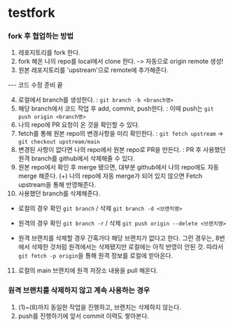 # testfork

### fork 후 협업하는 방법

1. 레포지토리를 fork 한다.
2. fork 해온 나의 repo를 local에서 clone 한다. -> 자동으로 origin remote 생성!
3. 원본 레포지토리를 'upstream'으로 remote에 추가해준다.

--- 코드 수정 준비 끝

4. 로컬에서 branch를 생성한다.
   : `git branch -b <branch명>`
5. 해당 branch에서 코드 작업 후 add, commit, push한다.
   : 이때 push는 `git push origin <branch명>`
6. 나의 repo에 PR 요청이 온 것을 확인할 수 있다.
7. fetch를 통해 원본 repo의 변경사항을 미리 확인한다.
   : `git fetch upstream` -> `git checkout upstream/main`
8. 변경된 사항이 없다면 나의 repo에서 원본 repo로 PR을 만든다.
   : PR 후 사용했던 원격 branch를 github에서 삭제해줄 수 있다.
9. 원본 repo에서 확인 후 merge 됐으면, 대부분 github에서 나의 repo에도 자동 merge 해준다.
   (+) 나의 repo에 자동 merge가 되어 있지 않으면 Fetch upstream을 통해 반영해준다.
10. 사용했던 branch를 삭제해준다.

- 로컬의 경우
  확인 `git branch` / 삭제 `git branch -d <브랜치명>`

- 원격의 경우
  확인 `git branch -r` / 삭제 `git push origin --delete <브랜치명>`

* 원격 브랜치를 삭제할 경우 간혹가다 해당 브랜치가 없다고 한다. 그런 경우는, 8번에서 삭제한 것처럼 원격에서는 삭제됐지만 로컬에는 아직 반영이 안된 것.
  따라서 `git fetch -p origin`을 통해 원격 정보를 로컬에 받아온다.

11. 로컬의 main 브랜치에 원격 저장소 내용을 pull 해온다.

### 원격 브랜치를 삭제하지 않고 계속 사용하는 경우

1. (1)~(8)까지 동일한 작업을 진행하고, 브랜치는 삭제하지 않는다.
2. push를 진행하기에 앞서 commit 이력도 쌓아본다.
